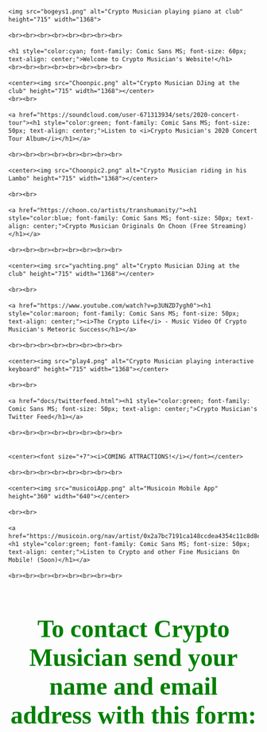 <!DOCTYPE html>
<html>
  <head>
    <title>♫ Crypto Musician's Page ♫</title>
  
  <link rel="shortcut icon" href="favicon.ico" type="image/x-icon"> 
 
  </head>
  <body>
  
 
  
    <img src="bogeys1.png" alt="Crypto Musician playing piano at club" height="715" width="1368">
 
    <br><br><br><br><br><br><br><br>
  
    <h1 style="color:cyan; font-family: Comic Sans MS; font-size: 60px; text-align: center;">Welcome to Crypto Musician's Website!</h1>
    <br><br><br><br><br><br><br><br>
	
	<center><img src="Choonpic.png" alt="Crypto Musician DJing at the club" height="715" width="1368"></center>
	<br><br>
	
	<a href="https://soundcloud.com/user-671313934/sets/2020-concert-tour"><h1 style="color:green; font-family: Comic Sans MS; font-size: 50px; text-align: center;">Listen to <i>Crypto Musician's 2020 Concert Tour Album</i></h1></a>
	
	<br><br><br><br><br><br><br><br>
	
	<center><img src="Choonpic2.png" alt="Crypto Musician riding in his Lambo" height="715" width="1368"></center>
	
	<br><br>
	
	<a href="https://choon.co/artists/transhumanity/"><h1 style="color:blue; font-family: Comic Sans MS; font-size: 50px; text-align: center;">Crypto Musician Originals On Choon (Free Streaming)</h1></a>
	
	<br><br><br><br><br><br><br><br>
	
	<center><img src="yachting.png" alt="Crypto Musician DJing at the club" height="715" width="1368"></center>
	
	<br><br>
	
	<a href="https://www.youtube.com/watch?v=p3UNZD7ygh0"><h1 style="color:maroon; font-family: Comic Sans MS; font-size: 50px; text-align: center;"><i>The Crypto Life</i> - Music Video Of Crypto Musician's Meteoric Success</h1></a>
	
	<br><br><br><br><br><br><br><br>
	
	<center><img src="play4.png" alt="Crypto Musician playing interactive keyboard" height="715" width="1368"></center>
	
	<br><br>
	
	<a href="docs/twitterfeed.html"><h1 style="color:green; font-family: Comic Sans MS; font-size: 50px; text-align: center;">Crypto Musician's Twitter Feed</h1></a>
	
	<br><br><br><br><br><br><br><br>
	
	
	<center><font size="+7"><i>COMING ATTRACTIONS!</i></font></center>
	
	<br><br><br><br><br><br><br><br>
	
	<center><img src="musicoiApp.png" alt="Musicoin Mobile App" height="360" width="640"></center>
	
	<br><br>
	
	<a href="https://musicoin.org/nav/artist/0x2a7bc7191ca148ccdea4354c11c8d8e31beac5fc"><h1 style="color:green; font-family: Comic Sans MS; font-size: 50px; text-align: center;">Listen to Crypto and other Fine Musicians On Mobile! (Soon)</h1></a>
 
    <br><br><br><br><br><br><br><br>
<h1 style="color:green; font-family: Comic Sans MS; font-size: 50px; text-align: center;">To contact Crypto Musician send your name and email address with this form:</h1>
    <!--
   <center>
	  <form action="mailto:transhumanitynow@gmail.com" method="post" enctype="text/plain" >
FirstName:<input type="text" name="FirstName">
Email:<input type="text" name="Email">
<input type="submit" name="submit" value="Submit">
</form>
</center>
-->
<!--
<script>
	alert("Welcome to Crypto Musician's Website!");
</script>
-->
</body>	
</html>

